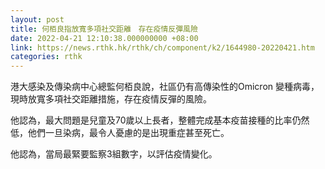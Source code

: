 ```yaml
---
layout: post
title: 何栢良指放寬多項社交距離　存在疫情反彈風險
date: 2022-04-21 12:10:38.000000000 +08:00
link: https://news.rthk.hk/rthk/ch/component/k2/1644980-20220421.htm
categories: rthk
---
```


港大感染及傳染病中心總監何栢良說，社區仍有高傳染性的Omicron 變種病毒，現時放寬多項社交距離措施，存在疫情反彈的風險。

他認為，最大問題是兒童及70歲以上長者，整體完成基本疫苗接種的比率仍然低，他們一旦染病，最令人憂慮的是出現重症甚至死亡。

他認為，當局最緊要監察3組數字，以評估疫情變化。
